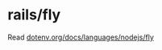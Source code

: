 # rails/fly

Read [dotenv.org/docs/languages/nodejs/fly](https://dotenv.org/docs/frameworks/rails/fly)
